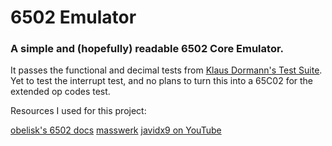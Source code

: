 # 6502 Emulator

### A simple and (hopefully) readable 6502 Core Emulator.

It passes the functional and decimal tests from [Klaus Dormann's Test Suite](https://github.com/Klaus2m5/6502_65C02_functional_tests). Yet to test the interrupt test, and no plans to turn this into a 65C02 for the extended op codes test. 

Resources I used for this project:

[obelisk's 6502 docs](http://www.6502.org/users/obelisk/) 
[masswerk](https://www.masswerk.at/6502/6502_instruction_set.html) 
[javidx9 on YouTube](https://www.youtube.com/@javidx9) 
